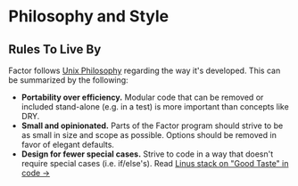 # Philosophy and Style

## Rules To Live By

Factor follows [Unix Philosophy](https://en.wikipedia.org/wiki/Unix_philosophy) regarding the way it's developed. This can be summarized by the following:

- **Portability over efficiency.** Modular code that can be removed or included stand-alone (e.g. in a test) is more important than concepts like DRY.
- **Small and opinionated.** Parts of the Factor program should strive to be as small in size and scope as possible. Options should be removed in favor of elegant defaults.
- **Design for fewer special cases.** Strive to code in a way that doesn't require special cases (i.e. if/else's).
  Read [Linus stack on "Good Taste" in code &rarr;](https://medium.com/@bartobri/applying-the-linus-tarvolds-good-taste-coding-requirement-99749f37684a)
